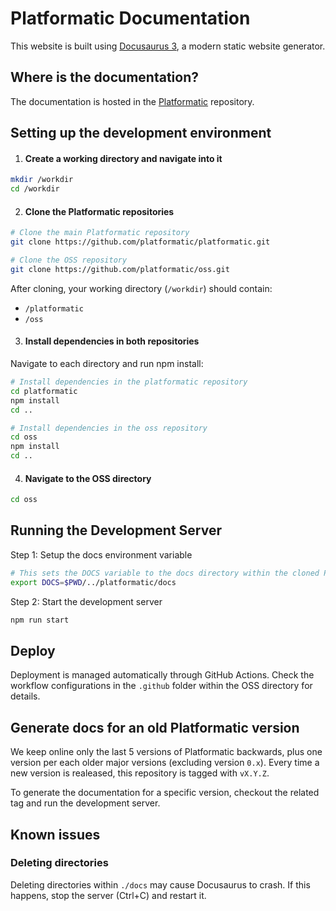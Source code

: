 # Platformatic Documentation 

This website is built using [Docusaurus 3](https://docusaurus.io/), a modern static website generator.

## Where is the documentation?

The documentation is hosted in the [Platformatic](https://github.com/platformatic/platformatic/tree/main/docs) repository.

## Setting up the development environment

1. #### Create a working directory and navigate into it

```bash
mkdir /workdir
cd /workdir
```

2. #### Clone the Platformatic repositories

```bash
# Clone the main Platformatic repository
git clone https://github.com/platformatic/platformatic.git

# Clone the OSS repository
git clone https://github.com/platformatic/oss.git
```

After cloning, your working directory (`/workdir`) should contain:

- `/platformatic`
- `/oss`

3. #### Install dependencies in both repositories

Navigate to each directory and run npm install:

```bash
# Install dependencies in the platformatic repository
cd platformatic
npm install
cd ..

# Install dependencies in the oss repository
cd oss
npm install
cd ..
```

4. #### Navigate to the OSS directory

```bash
cd oss
```

## Running the Development Server

Step 1: Setup the docs environment variable 

```bash
# This sets the DOCS variable to the docs directory within the cloned Platformatic repository
export DOCS=$PWD/../platformatic/docs
```

Step 2: Start the development server

```bash
npm run start
```

## Deploy

Deployment is managed automatically through GitHub Actions. Check the workflow configurations in the `.github` folder within the OSS directory for details.

## Generate docs for an old Platformatic version

We keep online only the last 5 versions of Platformatic backwards, plus one version per each older major versions (excluding version `0.x`).
Every time a new version is realeased, this repository is tagged with `vX.Y.Z`.

To generate the documentation for a specific version, checkout the related tag and run the development server.

## Known issues

### Deleting directories

Deleting directories within `./docs` may cause Docusaurus to crash. If this happens, stop the server (Ctrl+C) and restart it.

